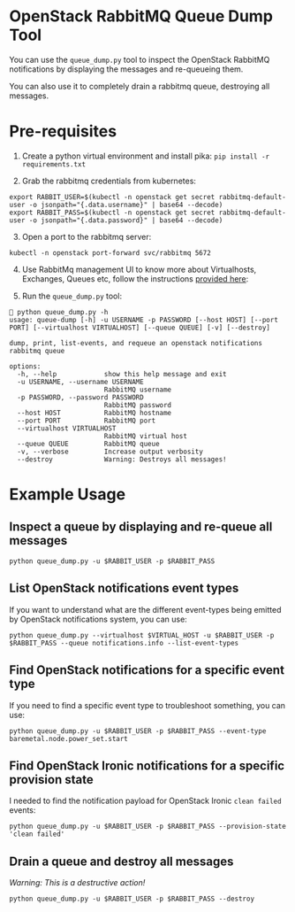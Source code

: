 # OpenStack RabbitMQ Queue Dump Tool

You can use the `queue_dump.py` tool to inspect the OpenStack RabbitMQ notifications by displaying the messages and re-queueing them.

You can also use it to completely drain a rabbitmq queue, destroying all messages.

# Pre-requisites

1. Create a python virtual environment and install pika: `pip install -r requirements.txt`

2. Grab the rabbitmq credentials from kubernetes:

```
export RABBIT_USER=$(kubectl -n openstack get secret rabbitmq-default-user -o jsonpath="{.data.username}" | base64 --decode)
export RABBIT_PASS=$(kubectl -n openstack get secret rabbitmq-default-user -o jsonpath="{.data.password}" | base64 --decode)
```

3. Open a port to the rabbitmq server:

``` text
kubectl -n openstack port-forward svc/rabbitmq 5672
```

4. Use RabbitMq management UI to know more about Virtualhosts, Exchanges, Queues etc, follow the instructions [provided here](https://rackerlabs.github.io/understack/operator-guide/rabbitmq/):


5. Run the `queue_dump.py` tool:

``` text
 python queue_dump.py -h
usage: queue-dump [-h] -u USERNAME -p PASSWORD [--host HOST] [--port PORT] [--virtualhost VIRTUALHOST] [--queue QUEUE] [-v] [--destroy]

dump, print, list-events, and requeue an openstack notifications rabbitmq queue

options:
  -h, --help            show this help message and exit
  -u USERNAME, --username USERNAME
                        RabbitMQ username
  -p PASSWORD, --password PASSWORD
                        RabbitMQ password
  --host HOST           RabbitMQ hostname
  --port PORT           RabbitMQ port
  --virtualhost VIRTUALHOST
                        RabbitMQ virtual host
  --queue QUEUE         RabbitMQ queue
  -v, --verbose         Increase output verbosity
  --destroy             Warning: Destroys all messages!
```

# Example Usage

## Inspect a queue by displaying and re-queue all messages

```
python queue_dump.py -u $RABBIT_USER -p $RABBIT_PASS
```

## List OpenStack notifications event types

If you want to understand what are the different event-types being emitted by OpenStack notifications system, you can use:

```
python queue_dump.py --virtualhost $VIRTUAL_HOST -u $RABBIT_USER -p $RABBIT_PASS --queue notifications.info --list-event-types
```

## Find OpenStack notifications for a specific event type

If you need to find a specific event type to troubleshoot something, you can use:

```
python queue_dump.py -u $RABBIT_USER -p $RABBIT_PASS --event-type baremetal.node.power_set.start
```

## Find OpenStack Ironic notifications for a specific provision state

I needed to find the notification payload for OpenStack Ironic `clean failed` events:

```
python queue_dump.py -u $RABBIT_USER -p $RABBIT_PASS --provision-state 'clean failed'
```

## Drain a queue and destroy all messages

*Warning: This is a destructive action!*

```
python queue_dump.py -u $RABBIT_USER -p $RABBIT_PASS --destroy
```
